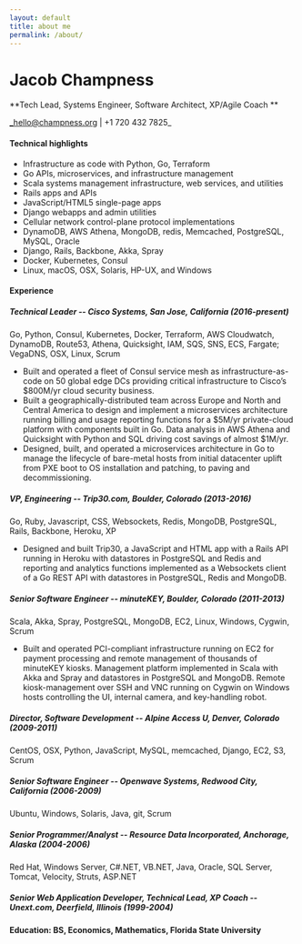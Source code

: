 ```yaml
---
layout: default
title: about me
permalink: /about/
---
```


# Jacob Champness
**Tech Lead, Systems Engineer, Software Architect, XP/Agile Coach **

_hello@champness.org \|  +1 720 432 7825_

#### Technical highlights
* Infrastructure as code with Python, Go, Terraform
* Go APIs, microservices, and infrastructure management
* Scala systems management infrastructure, web services, and utilities 
* Rails apps and APIs
* JavaScript/HTML5 single-page apps 
* Django webapps and admin utilities 
* Cellular network control-plane protocol implementations 
* DynamoDB, AWS Athena, MongoDB, redis, Memcached, PostgreSQL, MySQL, Oracle 
* Django, Rails, Backbone, Akka, Spray
* Docker, Kubernetes, Consul
* Linux, macOS, OSX, Solaris, HP-UX, and Windows

#### Experience
##### Technical Leader -- Cisco Systems, San Jose, California (2016-present)
Go, Python, Consul, Kubernetes, Docker, Terraform, AWS Cloudwatch, DynamoDB, Route53, Athena, Quicksight, IAM, SQS, SNS, ECS, Fargate; VegaDNS, OSX, Linux, Scrum
- Built and operated a fleet of Consul service mesh as infrastructure-as-code on 50 global edge DCs providing critical infrastructure to Cisco’s $800M/yr cloud security business.
- Built a geographically-distributed team across Europe and North and Central America to design and implement a microservices architecture running billing and usage reporting functions for a $5M/yr private-cloud platform with components built in Go.  Data analysis in AWS Athena and Quicksight with Python and SQL driving cost savings of almost $1M/yr.  
- Designed, built, and operated a microservices architecture in Go to manage the lifecycle of bare-metal hosts from initial datacenter uplift from PXE boot to OS installation and patching, to paving and decommissioning.

##### VP, Engineering -- Trip30.com, Boulder, Colorado (2013-2016)
Go, Ruby, Javascript, CSS, Websockets, Redis, MongoDB, PostgreSQL, Rails, Backbone, Heroku, XP
- Designed and built Trip30, a JavaScript and HTML app with a Rails API running in Heroku with datastores in PostgreSQL and Redis and reporting and analytics functions implemented as a Websockets client of a Go REST API with datastores in PostgreSQL, Redis and MongoDB.

##### Senior Software Engineer -- minuteKEY, Boulder, Colorado (2011-2013)
Scala, Akka, Spray, PostgreSQL, MongoDB, EC2, Linux, Windows, Cygwin, Scrum
- Built and operated PCI-compliant infrastructure running on EC2 for payment processing and remote management of thousands of minuteKEY kiosks. Management platform implemented in Scala with Akka and Spray and datastores in PostgreSQL and MongoDB.  Remote kiosk-management over SSH and VNC running on Cygwin on Windows hosts controlling the UI, internal camera, and key-handling robot.

##### Director, Software Development -- Alpine Access U, Denver, Colorado (2009-2011)
CentOS, OSX, Python, JavaScript, MySQL, memcached, Django, EC2, S3, Scrum

##### Senior Software Engineer -- Openwave Systems, Redwood City, California (2006-2009)
Ubuntu, Windows, Solaris, Java, git, Scrum

##### Senior Programmer/Analyst -- Resource Data Incorporated, Anchorage, Alaska (2004-2006)
Red Hat, Windows Server, C#.NET, VB.NET, Java, Oracle, SQL Server, Tomcat, Velocity, Struts, ASP.NET

##### Senior Web Application Developer, Technical Lead, XP Coach -- Unext.com, Deerfield, Illinois (1999-2004)

#### Education: BS, Economics, Mathematics, Florida State University 

